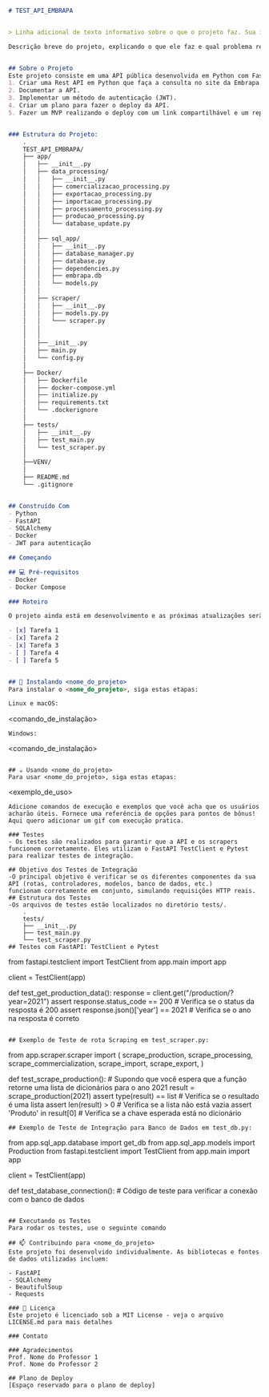 ```markdown
# TEST_API_EMBRAPA


> Linha adicional de texto informativo sobre o que o projeto faz. Sua introdução deve ter cerca de 2 ou 3 linhas. Não exagere, as pessoas não vão ler.

Descrição breve do projeto, explicando o que ele faz e qual problema resolve.


## Sobre o Projeto
Este projeto consiste em uma API pública desenvolvida em Python com FastAPI para consultar dados do site da Embrapa nas categorias de Produção, Processamento, Comercialização, Importação, e Exportação. Os objetivos incluem:
1. Criar uma Rest API em Python que faça a consulta no site da Embrapa.
2. Documentar a API.
3. Implementar um método de autenticação (JWT).
4. Criar um plano para fazer o deploy da API.
5. Fazer um MVP realizando o deploy com um link compartilhável e um repositório no GitHub.


### Estrutura do Projeto:
    .
    TEST_API_EMBRAPA/
    ├── app/
    │   ├── __init__.py
    │   ├── data_processing/
    │   │   ├── __init__.py
    │   │   ├── comercializacao_processing.py
    │   │   ├── exportacao_processing.py
    │   │   ├── importacao_processing.py
    │   │   ├── processamento_processing.py
    │   │   ├── producao_processing.py
    │   │   └── database_update.py
    │   │
    │   ├── sql_app/
    │   │   ├── __init__.py
    │   │   ├── database_manager.py
    │   │   ├── database.py
    │   │   ├── dependencies.py
    │   │   ├── embrapa.db
    │   │   └── models.py 
    │   │
    │   ├── scraper/
    │   │   ├── __init__.py
    │   │   ├── models.py.py
    │   │   └─── scraper.py
    │   │   
    │   │
    │   ├──__init__.py 
    │   ├── main.py
    │   └── config.py
    │    
    ├── Docker/
    │   ├── Dockerfile
    │   ├── docker-compose.yml
    │   ├── initialize.py    
    │   ├── requirements.txt       
    │   └── .dockerignore
    │
    ├── tests/
    │   ├── __init__.py
    │   ├── test_main.py
    │   └── test_scraper.py
    │
    ├──VENV/
    │
    ├── README.md
    └── .gitignore


## Construído Com
- Python
- FastAPI
- SQLAlchemy
- Docker
- JWT para autenticação

## Começando

## 💻 Pré-requisitos
- Docker
- Docker Compose

### Roteiro

O projeto ainda está em desenvolvimento e as próximas atualizações serão voltadas nas seguintes tarefas:

- [x] Tarefa 1
- [x] Tarefa 2
- [x] Tarefa 3
- [ ] Tarefa 4
- [ ] Tarefa 5


## 🚀 Instalando <nome_do_projeto>
Para instalar o <nome_do_projeto>, siga estas etapas:

Linux e macOS:

```
<comando_de_instalação>
```
Windows:
```
<comando_de_instalação>
```

## ☕ Usando <nome_do_projeto>
Para usar <nome_do_projeto>, siga estas etapas:

```
<exemplo_de_uso>
```
Adicione comandos de execução e exemplos que você acha que os usuários acharão úteis. Fornece uma referência de opções para pontos de bônus! Aqui quero adicionar um gif com execução pratica.

### Testes
- Os testes são realizados para garantir que a API e os scrapers funcionem corretamente. Eles utilizam o FastAPI TestClient e Pytest para realizar testes de integração.

## Objetivo dos Testes de Integração
-O principal objetivo é verificar se os diferentes componentes da sua API (rotas, controladores, modelos, banco de dados, etc.)     funcionam corretamente em conjunto, simulando requisições HTTP reais.
## Estrutura dos Testes
-Os arquivos de testes estão localizados no diretório tests/.
    .
    tests/
    ├── __init__.py
    ├── test_main.py
    └── test_scraper.py
## Testes com FastAPI: TestClient e Pytest
```
from fastapi.testclient import TestClient
from app.main import app

client = TestClient(app)

def test_get_production_data():
    response = client.get("/production/?year=2021")
    assert response.status_code == 200  # Verifica se o status da resposta é 200
    assert response.json()['year'] == 2021  # Verifica se o ano na resposta é correto
```

## Exemplo de Teste de rota Scraping em test_scraper.py:
```
from app.scraper.scraper import (
    scrape_production,
    scrape_processing,
    scrape_commercialization,
    scrape_import,
    scrape_export,
)

def test_scrape_production():
    # Supondo que você espera que a função retorne uma lista de dicionários para o ano 2021
    result = scrape_production(2021)
    assert type(result) == list  # Verifica se o resultado é uma lista
    assert len(result) > 0  # Verifica se a lista não está vazia
    assert 'Produto' in result[0]  # Verifica se a chave esperada está no dicionário
```
## Exemplo de Teste de Integração para Banco de Dados em test_db.py:
```
from app.sql_app.database import get_db
from app.sql_app.models import Production
from fastapi.testclient import TestClient
from app.main import app

client = TestClient(app)

def test_database_connection():
    # Código de teste para verificar a conexão com o banco de dados
```

## Executando os Testes
Para rodar os testes, use o seguinte comando

## 📫 Contribuindo para <nome_do_projeto>
Este projeto foi desenvolvido individualmente. As bibliotecas e fontes de dados utilizadas incluem:

- FastAPI
- SQLAlchemy
- BeautifulSoup
- Requests

### 📝 Licença
Este projeto é licenciado sob a MIT License - veja o arquivo LICENSE.md para mais detalhes

### Contato

### Agradecimentos
Prof. Nome do Professor 1
Prof. Nome do Professor 2

## Plano de Deploy
[Espaço reservado para o plano de deploy]

